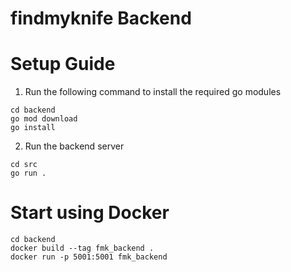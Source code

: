 # findmyknife Backend

# Setup Guide

1. Run the following command to install the required go modules
```shell
cd backend
go mod download
go install
```

2. Run the backend server
```shell
cd src
go run .
```

# Start using Docker
```shell
cd backend
docker build --tag fmk_backend .
docker run -p 5001:5001 fmk_backend
```

